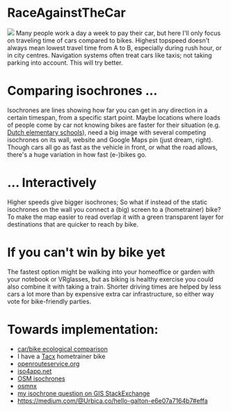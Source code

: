 # RaceAgainstTheCar
<img src="https://repository-images.githubusercontent.com/145345464/710bf900-7a04-11eb-8f2f-e5b9ec73c6b2">
Many people work a day a week to pay their car, but here I'll only focus on traveling time of cars compared to bikes.
Highest topspeed doesn't always mean lowest travel time from A to B, especially during rush hour, or in city centres.
Navigation systems often treat cars like taxis; not taking parking into account. This will try better.

Comparing isochrones ...
========================
Isochrones are lines showing how far you can get in any direction in a certain timespan, from a specific start point.
Maybe locations where loads of people come by car not knowing bikes are faster for their situation (e.g. [Dutch elementary schools](https://www.duo.nl/open_onderwijsdata/databestanden/po/adressen/adressen-po-3.jsp)), need a big image with several competing isochrones on its wall, website and Google Maps pin (just dream, right).
Though cars all go as fast as the vehicle in front, or what the road allows, there's a huge variation in how fast (e-)bikes go.

... Interactively
=================
Higher speeds give bigger isochrones; So what if instead of the static isochrones on the wall you connect a (big) screen to a (hometrainer) bike?
To make the map easier to read overlap it with a green transparent layer for destinations that are quicker to reach by bike.

If you can't win by bike yet
============================
The fastest option might be walking into your homeoffice or garden with your notebook or VRglasses, but as biking is healthy exercise you could also combine it with taking a train. Shorter driving times are helped by less cars a lot more than by expensive extra car infrastructure, so either way vote for bike-friendly parties.

Towards implementation:
=======================
- [car/bike ecological comparison](https://www.omnicalculator.com/ecology/car-vs-bike)
- I have a [Tacx](https://tacx.com/) hometrainer bike
- [openrouteservice.org](https://openrouteservice.org/)
- [iso4app.net](https://www.iso4app.net/net/)
- [OSM isochrones](https://wiki.openstreetmap.org/wiki/Isochrone)
- [osmnx](https://osmnx.readthedocs.io/en/stable/)
- [my isochrone question on GIS StackExchange](https://gis.stackexchange.com/questions/389494/how-to-osm-isochrone-center-transportmode-maxspeed-time-color-transparency)
- https://medium.com/@Urbica.co/hello-galton-e6e07a7164b7#effa
